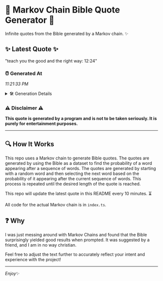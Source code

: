# 📖 Markov Chain Bible Quote Generator 📖

Infinite quotes from the Bible generated by a Markov chain. ✨

## ✨ Latest Quote ✨
"teach you the good and the right way: 12:24"

### ⏰ Generated At
*11:21:33 PM*

<details>
    <summary>🛠️ Generation Details</summary>
    <p>
        <strong>🌱 Seed:</strong> teach<br>
        <strong>🔄 Iterations:</strong> 8<br>
        <strong>📜 Context History:</strong><br>[ teach ]: you<br>[ teach, you ]: the<br>[ teach, you, the ]: good<br>[ teach, you, the, good ]: and<br>[ teach, you, the, good, and ]: the<br>[ teach, you, the, good, and, the ]: right<br>[ you, the, good, and, the, right ]: way:<br>[ the, good, and, the, right, way: ]: 12:24<br>
    </p>
</details>

### ⚠️ Disclaimer ⚠️
**This quote is generated by a program and is not to be taken seriously. It is purely for entertainment purposes.**

---

## 🔍 How It Works

This repo uses a Markov chain to generate Bible quotes. The quotes are generated by using the Bible as a dataset to find the probability of a word appearing after a sequence of words. The quotes are generated by starting with a random word and then selecting the next word based on the probability of it appearing after the current sequence of words. This process is repeated until the desired length of the quote is reached.

This repo will update the latest quote in this README every 10 minutes. ⏳

All code for the actual Markov chain is in `index.ts`.

## ❓ Why

I was just messing around with Markov Chains and found that the Bible surprisingly yielded good results when prompted. 
It was suggested by a friend, and I am in no way christian.

Feel free to adjust the text further to accurately reflect your intent and experience with the project!

---

*Enjoy*✨
